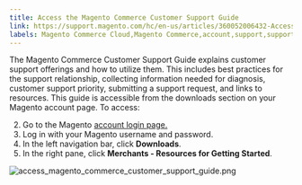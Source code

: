 ```yaml
---
title: Access the Magento Commerce Customer Support Guide
link: https://support.magento.com/hc/en-us/articles/360052006432-Access-the-Magento-Commerce-Customer-Support-Guide
labels: Magento Commerce Cloud,Magento Commerce,account,support,support ticket,how to,magento commerce customer support guide
---
```


The Magento Commerce Customer Support Guide explains customer support offerings and how to utilize them. This includes best practices for the support relationship, collecting information needed for diagnosis, customer support priority, submitting a support request, and links to resources. This guide is accessible from the downloads section on your Magento account page. To access:

 
 2. Go to the Magento [account login page.](https://account.magento.com/customer/account/login) 
 4. Log in with your Magento username and password.
 6. In the left navigation bar, click **Downloads**.
 8. In the right pane, click **Merchants - Resources for Getting Started**.  
  
![access_magento_commerce_customer_support_guide.png](https://support.magento.com/hc/article_attachments/360077063251/access_magento_commerce_customer_support_guide.png) 
 
